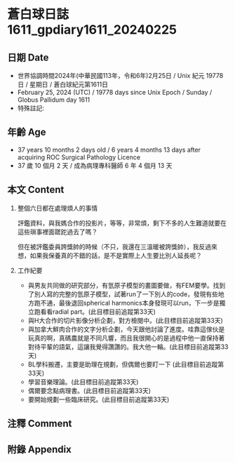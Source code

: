 [_metadata_:encoding]: - "utf-8"
[_metadata_:language]: - "zh-Hant-TW"
[_metadata_:fileformat]: - "markdown"
[_metadata_:MIME_type]: - "text/plain"
[_metadata_:markdown_version]: - "commonmark version 0.30"
[_metadata_:markdown_spec]: - "https://spec.commonmark.org/0.30/"

# 蒼白球日誌1611_gpdiary1611_20240225 #

## 日期 Date ##

* 世界協調時間2024年(中華民國113年，令和6年)2月25日 / Unix 紀元 19778 日 / 星期日 / 蒼白球紀元第1611日
* February 25, 2024 (UTC) / 19778 days since Unix Epoch / Sunday / Globus Pallidum day 1611
* 特殊註記:

## 年齡 Age ##

* 37 years 10 months 2 days old / 6 years 4 months 13 days after acquiring ROC Surgical Pathology Licence
* 37 歲 10 個月 2 天 / 成為病理專科醫師 6 年 4 個月 13 天

## 本文 Content ##

1. 整個六日都在處理煩人的事情

    評鑑資料，與我媽合作的投影片，等等，非常煩，剩下不多的人生難道就要在這些瑣事裡面蹉跎過去了嗎？

    但在被評鑑委員誇獎帥的時候（不只，我還在三溫暖被誇獎帥），我反過來想，如果我保養真的不錯的話，是不是實際上人生要比別人延長呢？

    
2. 工作紀要

    - 與男友共同做的研究部分，有氫原子模型的畫圖要做，有FEM要學。找到了別人寫的完整的氫原子模型，試著run了一下別人的code，發現有些地方跑不通，最後退回spherical harmonics本身發現可以run，下一步是獨立跑看看radial part。(此目標目前追蹤第33天)
   - 與H大合作的切片影像分析企劃，對方檢閱中。(此目標目前追蹤第33天)
   - 與加拿大鮮肉合作的文字分析企劃，今天跟他討論了進度。哇靠這傢伙是玩真的啊，真碼農就是不同凡響，而且我很開心的是過程中他一直保持著對待平輩的語氣，這讓我覺得讚讚的。我大他一輪。(此目標目前追蹤第33天)
   - BL學科搬遷，主要是助理在規劃，但偶爾也要盯一下 (此目標目前追蹤第33天)
   - 學習音樂理論。(此目標目前追蹤第33天)
   - 偶爾要念點病理書。(此目標目前追蹤第33天)
   - 要開始規劃一些臨床研究。(此目標目前追蹤第33天)


## 注釋 Comment ##


## 附錄 Appendix ##

